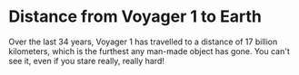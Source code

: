 # Distance from Voyager 1 to Earth

Over the last 34 years, Voyager 1 has travelled to a distance of 17 billion
kilometers, which is the furthest any man-made object has gone. You can't see
it, even if you stare really, really hard!
